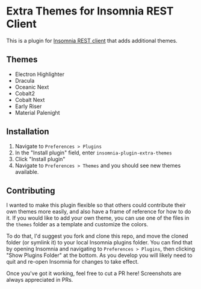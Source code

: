# Extra Themes for Insomnia REST Client

This is a plugin for [Insomnia REST client](https://insomnia.rest) that adds additional themes.

## Themes

- Electron Highlighter
- Dracula
- Oceanic Next
- Cobalt2
- Cobalt Next
- Early Riser
- Material Palenight

## Installation

1. Navigate to `Preferences > Plugins`
1. In the "Install plugin" field, enter `insomnia-plugin-extra-themes`
1. Click "Install plugin"
1. Navigate to `Preferences > Themes` and you should see new themes available.

## Contributing

I wanted to make this plugin flexible so that others could contribute their own themes more easily, and also have a frame of reference for how to do it. If you would like to add your own theme, you can use one of the files in the `themes` folder as a template and customize the colors.

To do that, I'd suggest you fork and clone this repo, and move the cloned folder (or symlink it) to your local Insomnia plugins folder. You can find that by opening Insomnia and navigating to `Preferences > Plugins`, then clicking "Show Plugins Folder" at the bottom. As you develop you will likely need to quit and re-open Insomnia for changes to take effect.

Once you've got it working, feel free to cut a PR here! Screenshots are always appreciated in PRs.
